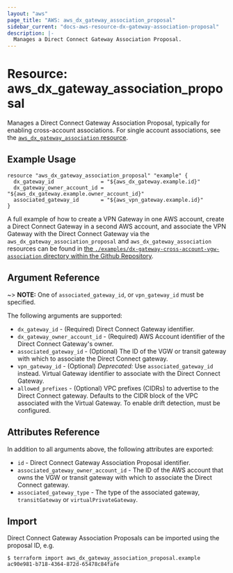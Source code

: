```yaml
---
layout: "aws"
page_title: "AWS: aws_dx_gateway_association_proposal"
sidebar_current: "docs-aws-resource-dx-gateway-association-proposal"
description: |-
  Manages a Direct Connect Gateway Association Proposal.
---
```


# Resource: aws_dx_gateway_association_proposal

Manages a Direct Connect Gateway Association Proposal, typically for enabling cross-account associations. For single account associations, see the [`aws_dx_gateway_association` resource](/docs/providers/aws/r/dx_gateway_association.html).

## Example Usage

```hcl
resource "aws_dx_gateway_association_proposal" "example" {
  dx_gateway_id               = "${aws_dx_gateway.example.id}"
  dx_gateway_owner_account_id = "${aws_dx_gateway.example.owner_account_id}"
  associated_gateway_id       = "${aws_vpn_gateway.example.id}"
}
```

A full example of how to create a VPN Gateway in one AWS account, create a Direct Connect Gateway in a second AWS account, and associate the VPN Gateway with the Direct Connect Gateway via the `aws_dx_gateway_association_proposal` and `aws_dx_gateway_association` resources can be found in [the `./examples/dx-gateway-cross-account-vgw-association` directory within the Github Repository](https://github.com/terraform-providers/terraform-provider-aws/tree/master/examples/dx-gateway-cross-account-vgw-association).

## Argument Reference

~> **NOTE:** One of `associated_gateway_id`, or `vpn_gateway_id` must be specified.

The following arguments are supported:

* `dx_gateway_id` - (Required) Direct Connect Gateway identifier.
* `dx_gateway_owner_account_id` - (Required) AWS Account identifier of the Direct Connect Gateway's owner.
* `associated_gateway_id` - (Optional) The ID of the VGW or transit gateway with which to associate the Direct Connect gateway.
* `vpn_gateway_id` - (Optional) *Deprecated:* Use `associated_gateway_id` instead. Virtual Gateway identifier to associate with the Direct Connect Gateway.
* `allowed_prefixes` - (Optional) VPC prefixes (CIDRs) to advertise to the Direct Connect gateway. Defaults to the CIDR block of the VPC associated with the Virtual Gateway. To enable drift detection, must be configured.

## Attributes Reference

In addition to all arguments above, the following attributes are exported:

* `id` - Direct Connect Gateway Association Proposal identifier.
* `associated_gateway_owner_account_id` - The ID of the AWS account that owns the VGW or transit gateway with which to associate the Direct Connect gateway.
* `associated_gateway_type` - The type of the associated gateway, `transitGateway` or `virtualPrivateGateway`.

## Import

Direct Connect Gateway Association Proposals can be imported using the proposal ID, e.g.

```
$ terraform import aws_dx_gateway_association_proposal.example ac90e981-b718-4364-872d-65478c84fafe
```

